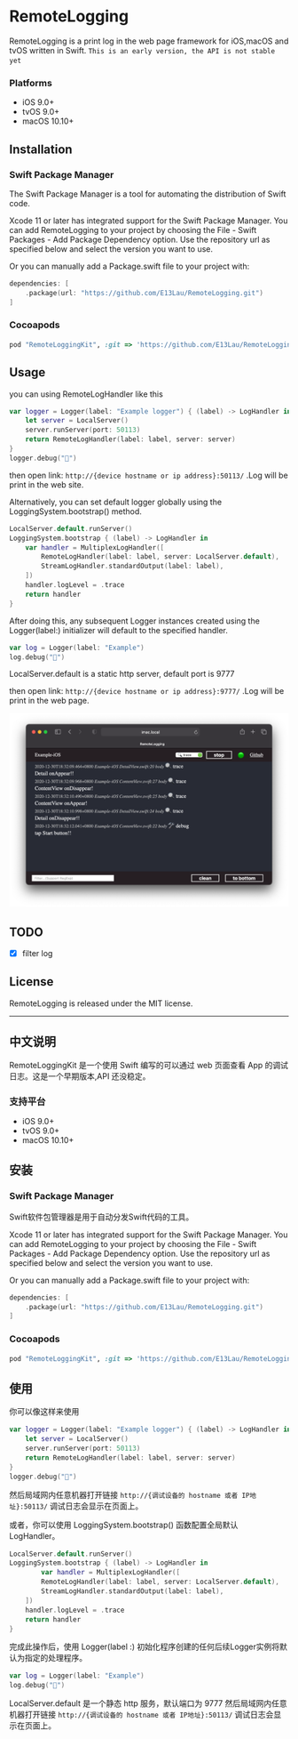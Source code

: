 # RemoteLogging

RemoteLogging is a print log in the web page framework for iOS,macOS and tvOS written in Swift.
`This is an early version, the API is not stable yet`

### Platforms

- iOS 9.0+
- tvOS 9.0+
- macOS 10.10+

## Installation

### Swift Package Manager

The Swift Package Manager is a tool for automating the distribution of Swift code.

Xcode 11 or later has integrated support for the Swift Package Manager. You can add RemoteLogging to your project by choosing the File - Swift Packages - Add Package Dependency option. Use the repository url as specified below and select the version you want to use.

Or you can manually add a Package.swift file to your project with:

```swift
dependencies: [
    .package(url: "https://github.com/E13Lau/RemoteLogging.git")
]
```

### Cocoapods

```ruby
pod "RemoteLoggingKit", :git => 'https://github.com/E13Lau/RemoteLogging.git'
```

## Usage

you can using RemoteLogHandler like this

```swift
var logger = Logger(label: "Example logger") { (label) -> LogHandler in
    let server = LocalServer()
    server.runServer(port: 50113)
    return RemoteLogHandler(label: label, server: server)
}
logger.debug("🎉")
```

then open link: `http://{device hostname or ip address}:50113/`  .Log will be print in the web site.

Alternatively, you can set default logger globally using the LoggingSystem.bootstrap() method.

```swift
LocalServer.default.runServer()
LoggingSystem.bootstrap { (label) -> LogHandler in
    var handler = MultiplexLogHandler([
        RemoteLogHandler(label: label, server: LocalServer.default),
        StreamLogHandler.standardOutput(label: label),
    ])
    handler.logLevel = .trace
    return handler
}
```
After doing this, any subsequent Logger instances created using the Logger(label:) initializer will default to the specified handler.

```swift
var log = Logger(label: "Example")
log.debug("🎉")
```

LocalServer.default is a static http server, default port is 9777

then open link: `http://{device hostname or ip address}:9777/`  .Log will be print in the web page.

![image1](image1.png)

## TODO

- [x] filter log

## License

RemoteLogging is released under the MIT license.

--------------

## 中文说明

RemoteLoggingKit 是一个使用 Swift 编写的可以通过 web 页面查看 App 的调试日志。这是一个早期版本,API 还没稳定。

### 支持平台

- iOS 9.0+
- tvOS 9.0+
- macOS 10.10+

## 安装

### Swift Package Manager

Swift软件包管理器是用于自动分发Swift代码的工具。

Xcode 11 or later has integrated support for the Swift Package Manager. You can add RemoteLogging to your project by choosing the File - Swift Packages - Add Package Dependency option. Use the repository url as specified below and select the version you want to use.

Or you can manually add a Package.swift file to your project with:

```swift
dependencies: [
    .package(url: "https://github.com/E13Lau/RemoteLogging.git")
]
```

### Cocoapods

```ruby
pod "RemoteLoggingKit", :git => 'https://github.com/E13Lau/RemoteLogging.git'
```

## 使用

你可以像这样来使用

```swift
var logger = Logger(label: "Example logger") { (label) -> LogHandler in
    let server = LocalServer()
    server.runServer(port: 50113)
    return RemoteLogHandler(label: label, server: server)
}
logger.debug("🎉")
```
然后局域网内任意机器打开链接 `http://{调试设备的 hostname 或者 IP地址}:50113/` 调试日志会显示在页面上。

或者，你可以使用 LoggingSystem.bootstrap() 函数配置全局默认 LogHandler。

```swift
LocalServer.default.runServer()
LoggingSystem.bootstrap { (label) -> LogHandler in
        var handler = MultiplexLogHandler([
        RemoteLogHandler(label: label, server: LocalServer.default),
        StreamLogHandler.standardOutput(label: label),
    ])
    handler.logLevel = .trace
    return handler
}
```

完成此操作后，使用 Logger(label :) 初始化程序创建的任何后续Logger实例将默认为指定的处理程序。

```swift
var log = Logger(label: "Example")
log.debug("🎉")
```

LocalServer.default 是一个静态 http 服务，默认端口为 9777
然后局域网内任意机器打开链接 `http://{调试设备的 hostname 或者 IP地址}:50113/` 调试日志会显示在页面上。
